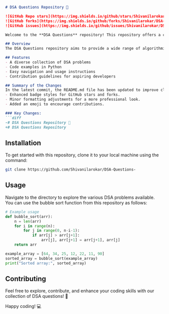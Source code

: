 ```markdown
# DSA Questions Repository 🚀

![GitHub Repo stars](https://img.shields.io/github/stars/Shivanilarokar/DSA-Questions-?style=social) 
![GitHub forks](https://img.shields.io/github/forks/Shivanilarokar/DSA-Questions-?style=social)
![GitHub issues](https://img.shields.io/github/issues/Shivanilarokar/DSA-Questions-)

Welcome to the **DSA Questions** repository! This repository offers a comprehensive collection of data structure and algorithm problems designed to enhance your coding skills and problem-solving abilities.

## Overview
The DSA Questions repository aims to provide a wide range of algorithmic challenges that help developers practice and improve their coding proficiency. Each problem is designed to reinforce different aspects of data structures and algorithms.

## Features
- A diverse collection of DSA problems
- Code examples in Python
- Easy navigation and usage instructions
- Contribution guidelines for aspiring developers

## Summary of the Changes
In the latest commit, the README.md file has been updated to improve clarity and visual appeal. The changes include:
- Enhanced badge styles for GitHub stars and forks.
- Minor formatting adjustments for a more professional look.
- Added an emoji to encourage contributions.

### Key Changes:
```diff
-# DSA Questions Repository 🚀
+# DSA Questions Repository
```

## Installation
To get started with this repository, clone it to your local machine using the command:
```bash
git clone https://github.com/Shivanilarokar/DSA-Questions-
```

## Usage
Navigate to the directory to explore the various DSA problems available. You can use the bubble sort function from this repository as follows:

```python
# Example usage
def bubble_sort(arr):
    n = len(arr)
    for i in range(n):
        for j in range(0, n-i-1):
            if arr[j] > arr[j+1]:
                arr[j], arr[j+1] = arr[j+1], arr[j]
    return arr

example_array = [64, 34, 25, 12, 22, 11, 90]
sorted_array = bubble_sort(example_array)
print("Sorted array:", sorted_array)
```

## Contributing
Feel free to explore, contribute, and enhance your coding skills with our collection of DSA questions! 🎉

Happy coding! 💻
```